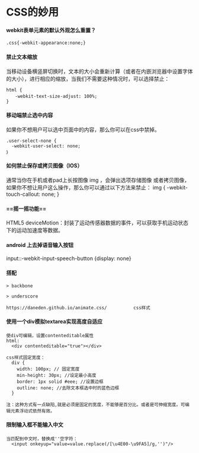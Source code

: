 # CSS的妙用



#### webkit表单元素的默认外观怎么重置？

```
.css{-webkit-appearance:none;}
```

#### 禁止文本缩放

当移动设备横竖屏切换时，文本的大小会重新计算（或者在内嵌浏览器中设置字体的大小），进行相应的缩放，当我们不需要这种情况时，可以选择禁止：

```
html {
　　-webkit-text-size-adjust: 100%;
}
```

#### 移动端禁止选中内容
如果你不想用户可以选中页面中的内容，那么你可以在css中禁掉。
```
.user-select-none {
  -webkit-user-select: none;
｝
```

#### 如何禁止保存或拷贝图像（IOS）
通常当你在手机或者pad上长按图像 img ，会弹出选项存储图像 或者拷贝图像，如果你不想让用户这么操作，那么你可以通过以下方法来禁止：
img { -webkit-touch-callout: none; }

#### ==摇一摇功能==
HTML5 deviceMotion：封装了运动传感器数据的事件，可以获取手机运动状态下的运动加速度等数据。


#### android 上去掉语音输入按钮
input::-webkit-input-speech-button {display: none}

#### 搭配
```
> backbone

> underscore

https://daneden.github.io/animate.css/          css样式
```

#### 使用一个div模拟textarea实现高度自适应
```
使div可编辑，设置contenteditable属性
html: 
  <div contenteditable="true"></div>

css样式固定宽度：
  div {
    width: 100px; // 固定宽度
    min-height: 30px; //设定最小高度
    border: 1px solid #eee; //设置边框
    outline: none; //去除文本框选中时的蓝色边框
  }

注：这种方式有一点缺陷,就是必须是固定的宽度，不能够是百分比。或者是可伸缩宽度。可编辑元素浮动式依然有效。
```

#### 限制输入框不能输入中文
```
当匹配到中文时，替换成''空字符： 
  <input onkeyup="value=value.replace(/[\u4E00-\u9FA5]/g,'')"/>
```




